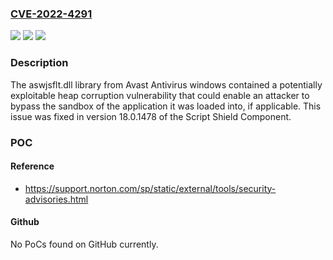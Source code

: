 ### [CVE-2022-4291](https://cve.mitre.org/cgi-bin/cvename.cgi?name=CVE-2022-4291)
![](https://img.shields.io/static/v1?label=Product&message=Avast%20Antivirus&color=blue)
![](https://img.shields.io/static/v1?label=Version&message=n%2Fa&color=blue)
![](https://img.shields.io/static/v1?label=Vulnerability&message=CWE-119%20Improper%20Restriction%20of%20Operations%20within%20the%20Bounds%20of%20a%20Memory%20Buffer&color=brighgreen)

### Description

The aswjsflt.dll library from Avast Antivirus windows contained a potentially exploitable heap corruption vulnerability that could enable an attacker to bypass the sandbox of the application it was loaded into, if applicable. This issue was fixed in version 18.0.1478 of the Script Shield Component.

### POC

#### Reference
- https://support.norton.com/sp/static/external/tools/security-advisories.html

#### Github
No PoCs found on GitHub currently.

